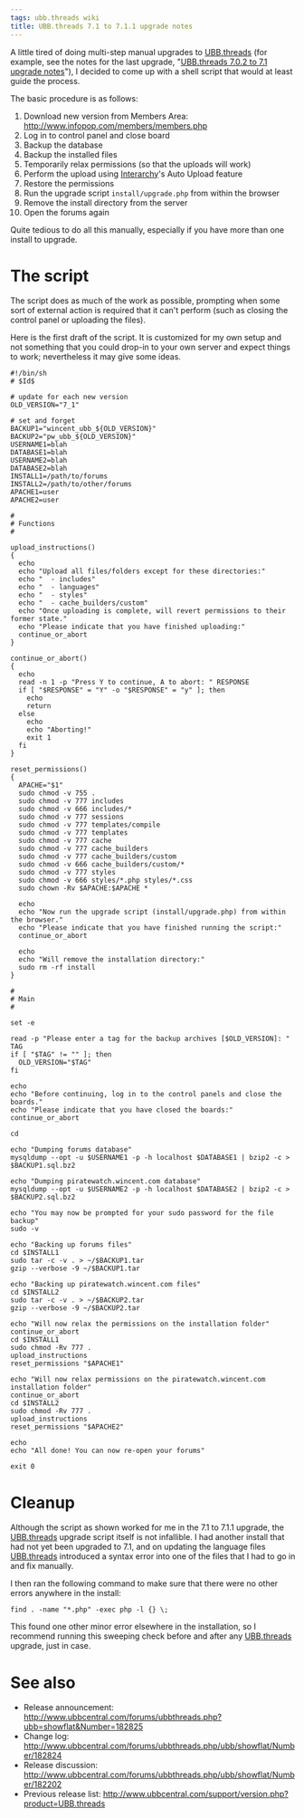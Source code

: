 ```yaml
---
tags: ubb.threads wiki
title: UBB.threads 7.1 to 7.1.1 upgrade notes
---
```


A little tired of doing multi-step manual upgrades to [UBB.threads](/wiki/UBB.threads) (for example, see the notes for the last upgrade, "[UBB.threads 7.0.2 to 7.1 upgrade notes](/wiki/UBB.threads_7.0.2_to_7.1_upgrade_notes)"), I decided to come up with a shell script that would at least guide the process.

The basic procedure is as follows:

1.  Download new version from Members Area: <http://www.infopop.com/members/members.php>
2.  Log in to control panel and close board
3.  Backup the database
4.  Backup the installed files
5.  Temporarily relax permissions (so that the uploads will work)
6.  Perform the upload using [Interarchy](/wiki/Interarchy)'s Auto Upload feature
7.  Restore the permissions
8.  Run the upgrade script `install/upgrade.php` from within the browser
9.  Remove the install directory from the server
10. Open the forums again

Quite tedious to do all this manually, especially if you have more than one install to upgrade.

# The script

The script does as much of the work as possible, prompting when some sort of external action is required that it can't perform (such as closing the control panel or uploading the files).

Here is the first draft of the script. It is customized for my own setup and not something that you could drop-in to your own server and expect things to work; nevertheless it may give some ideas.

    #!/bin/sh
    # $Id$

    # update for each new version
    OLD_VERSION="7_1"

    # set and forget
    BACKUP1="wincent_ubb_${OLD_VERSION}"
    BACKUP2="pw_ubb_${OLD_VERSION}"
    USERNAME1=blah
    DATABASE1=blah
    USERNAME2=blah
    DATABASE2=blah
    INSTALL1=/path/to/forums
    INSTALL2=/path/to/other/forums
    APACHE1=user
    APACHE2=user

    #
    # Functions
    #

    upload_instructions()
    {
      echo
      echo "Upload all files/folders except for these directories:"
      echo "  - includes"
      echo "  - languages"
      echo "  - styles"
      echo "  - cache_builders/custom"
      echo "Once uploading is complete, will revert permissions to their former state."
      echo "Please indicate that you have finished uploading:"
      continue_or_abort
    }

    continue_or_abort()
    {
      echo
      read -n 1 -p "Press Y to continue, A to abort: " RESPONSE
      if [ "$RESPONSE" = "Y" -o "$RESPONSE" = "y" ]; then
        echo
        return
      else
        echo
        echo "Aborting!"
        exit 1
      fi
    }

    reset_permissions()
    {
      APACHE="$1"
      sudo chmod -v 755 .
      sudo chmod -v 777 includes
      sudo chmod -v 666 includes/*
      sudo chmod -v 777 sessions
      sudo chmod -v 777 templates/compile
      sudo chmod -v 777 templates
      sudo chmod -v 777 cache
      sudo chmod -v 777 cache_builders
      sudo chmod -v 777 cache_builders/custom
      sudo chmod -v 666 cache_builders/custom/*
      sudo chmod -v 777 styles
      sudo chmod -v 666 styles/*.php styles/*.css
      sudo chown -Rv $APACHE:$APACHE *

      echo
      echo "Now run the upgrade script (install/upgrade.php) from within the browser."
      echo "Please indicate that you have finished running the script:"
      continue_or_abort

      echo
      echo "Will remove the installation directory:"
      sudo rm -rf install
    }

    #
    # Main
    #

    set -e

    read -p "Please enter a tag for the backup archives [$OLD_VERSION]: " TAG
    if [ "$TAG" != "" ]; then
      OLD_VERSION="$TAG"
    fi

    echo
    echo "Before continuing, log in to the control panels and close the boards."
    echo "Please indicate that you have closed the boards:"
    continue_or_abort

    cd

    echo "Dumping forums database"
    mysqldump --opt -u $USERNAME1 -p -h localhost $DATABASE1 | bzip2 -c > $BACKUP1.sql.bz2

    echo "Dumping piratewatch.wincent.com database"
    mysqldump --opt -u $USERNAME2 -p -h localhost $DATABASE2 | bzip2 -c > $BACKUP2.sql.bz2

    echo "You may now be prompted for your sudo password for the file backup"
    sudo -v

    echo "Backing up forums files"
    cd $INSTALL1
    sudo tar -c -v . > ~/$BACKUP1.tar
    gzip --verbose -9 ~/$BACKUP1.tar

    echo "Backing up piratewatch.wincent.com files"
    cd $INSTALL2
    sudo tar -c -v . > ~/$BACKUP2.tar
    gzip --verbose -9 ~/$BACKUP2.tar

    echo "Will now relax the permissions on the installation folder"
    continue_or_abort
    cd $INSTALL1
    sudo chmod -Rv 777 .
    upload_instructions
    reset_permissions "$APACHE1"

    echo "Will now relax permissions on the piratewatch.wincent.com installation folder"
    continue_or_abort
    cd $INSTALL2
    sudo chmod -Rv 777 .
    upload_instructions
    reset_permissions "$APACHE2"

    echo
    echo "All done! You can now re-open your forums"

    exit 0

# Cleanup

Although the script as shown worked for me in the 7.1 to 7.1.1 upgrade, the [UBB.threads](/wiki/UBB.threads) upgrade script itself is not infallible. I had another install that had not yet been upgraded to 7.1, and on updating the language files [UBB.threads](/wiki/UBB.threads) introduced a syntax error into one of the files that I had to go in and fix manually.

I then ran the following command to make sure that there were no other errors anywhere in the install:

    find . -name "*.php" -exec php -l {} \;

This found one other minor error elsewhere in the installation, so I recommend running this sweeping check before and after any [UBB.threads](/wiki/UBB.threads) upgrade, just in case.

# See also

-   Release announcement: <http://www.ubbcentral.com/forums/ubbthreads.php?ubb=showflat&Number=182825>
-   Change log: <http://www.ubbcentral.com/forums/ubbthreads.php/ubb/showflat/Number/182824>
-   Release discussion: <http://www.ubbcentral.com/forums/ubbthreads.php/ubb/showflat/Number/182202>
-   Previous release list: <http://www.ubbcentral.com/support/version.php?product=UBB.threads>
